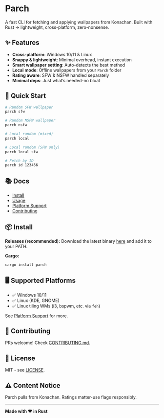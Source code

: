 # Parch

A fast CLI for fetching and applying wallpapers from Konachan.
Built with Rust → lightweight, cross-platform, zero-nonsense.

## ✨ Features

* **Cross-platform**: Windows 10/11 & Linux
* **Snappy & lightweight**: Minimal overhead, instant execution
* **Smart wallpaper setting**: Auto-detects the best method
* **Local mode**: Offline wallpapers from your `Parch` folder
* **Rating aware**: SFW & NSFW handled separately
* **Minimal deps**: Just what’s needed-no bloat

## 🚀 Quick Start

```bash
# Random SFW wallpaper
parch sfw

# Random NSFW wallpaper
parch nsfw

# Local random (mixed)
parch local

# Local random (SFW only)
parch local sfw

# Fetch by ID
parch id 123456
```

## 📚 Docs

* [Install](docs/installation.md)
* [Usage](docs/usage.md)
* [Platform Support](docs/platform-support.md)
* [Contributing](CONTRIBUTING.md)

## 📦 Install

**Releases (recommended):**
Download the latest binary [here](https://github.com/signalbean/Parch/releases/latest) and add it to your PATH.

**Cargo:**

```bash
cargo install parch
```

## 🖥️ Supported Platforms

* ✅ Windows 10/11
* ✅ Linux (KDE, GNOME)
* ✅ Linux tiling WMs (i3, bspwm, etc. via `feh`)

See [Platform Support](docs/platform-support.md) for more.

## 🤝 Contributing

PRs welcome! Check [CONTRIBUTING.md](CONTRIBUTING.md).

## 📄 License

MIT - see [LICENSE](LICENSE).

## ⚠️ Content Notice

Parch pulls from Konachan. Ratings matter-use flags responsibly.

---

**Made with ❤️ in Rust**
